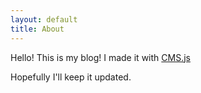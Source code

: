 ```yaml
---
layout: default
title: About
---
```


Hello! This is my blog! I made it with [CMS.js ](https://cdmedia.github.io/cms.js/)



Hopefully I'll keep it updated. 




